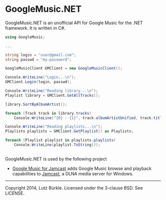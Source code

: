 GoogleMusic.NET
===============

GoogleMusic.NET is an unofficial API for Google Music for the .NET framework. It is written in C#.


```csharp
using GoogleMusic;

...

string login = "user@gmail.com";
string passwd = "my-password";

GoogleMusicClient GMClient = new GoogleMusicClient();

Console.WriteLine("Login...\n");
GMClient.Login(login, passwd);

Console.WriteLine("Reading library...\n");
Playlist library = GMClient.GetAllTracks();

library.SortByAlbumArtist();

foreach (Track track in library.tracks)
    Console.WriteLine("{0} - {1}", track.albumArtistUnified, track.title);

Console.WriteLine("Reading playlists...\n");
Playlists playlists = GMClient.GetPlaylist() as Playlists;

foreach (Playlist playlist in playlists.playlists)
    Console.WriteLine(playlist.ToString());
    
```


GoogleMusic.NET is used by the following project

* [Google Music for Jamcast](https://googlemusicforjamcast.codeplex.com/) adds Google Music browse and playback capabilities to [Jamcast](http://getjamcast.com/), a DLNA media server for Windows.


------------


Copyright 2014, Lutz Bürkle.
Licensed under the 3-clause BSD. See LICENSE.

